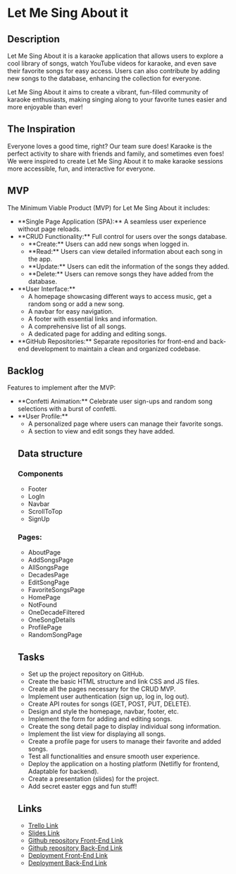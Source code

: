 # Let Me Sing About it

## Description
Let Me Sing About it is a karaoke application that allows users to explore a cool library of songs, watch YouTube videos for karaoke, and even save their favorite songs for easy access. Users can also contribute by adding new songs to the database, enhancing the collection for everyone.

Let Me Sing About it aims to create a vibrant, fun-filled community of karaoke enthusiasts, making singing along to your favorite tunes easier and more enjoyable than ever!

## The Inspiration
Everyone loves a good time, right? Our team sure does! Karaoke is the perfect activity to share with friends and family, and sometimes even foes! We were inspired to create Let Me Sing About it to make karaoke sessions more accessible, fun, and interactive for everyone.


## MVP
The Minimum Viable Product (MVP) for Let Me Sing About it includes:
<ul>
<li>**Single Page Application (SPA):** A seamless user experience without page reloads.
<li>**CRUD Functionality:** Full control for users over the songs database.
  <ul>
    <li>**Create:** Users can add new songs when logged in.
    <li>**Read:** Users can view detailed information about each song in the app.
    <li>**Update:** Users can edit the information of the songs they added.
    <li>**Delete:** Users can remove songs they have added from the database.
  </ul>
<li>**User Interface:** 
  <ul>
    <li>A homepage showcasing different ways to access music, get a random song or add a new song.
    <li>A navbar for easy navigation.
    <li>A footer with essential links and information.
    <li>A comprehensive list of all songs.
    <li>A dedicated page for adding and editing songs.
  </ul>
<li>**GitHub Repositories:** Separate repositories for front-end and back-end development to maintain a clean and organized codebase.
</ul>


## Backlog
Features to implement after the MVP:
<ul>
<li>**Confetti Animation:** Celebrate user sign-ups and random song selections with a burst of confetti.
<li>**User Profile:** 
  <ul>
    <li>A personalized page where users can manage their favorite songs.
    <li>A section to view and edit songs they have added.
  </ul>


## Data structure
<h3>Components</h3>
<ul>
<li>Footer
<li>LogIn
<li>Navbar
<li>ScrollToTop
<li>SignUp
</ul>

<h3>Pages:</h3>
<ul>
<li>AboutPage
<li>AddSongsPage
<li>AllSongsPage
<li>DecadesPage
<li>EditSongPage
<li>FavoriteSongsPage
<li>HomePage
<li>NotFound
<li>OneDecadeFiltered
<li>OneSongDetails
<li>ProfilePage
<li>RandomSongPage
</ul>

## Tasks
<ul>
<li>Set up the project repository on GitHub.
<li>Create the basic HTML structure and link CSS and JS files.
<li>Create all the pages necessary for the CRUD MVP.
<li>Implement user authentication (sign up, log in, log out).
<li>Create API routes for songs (GET, POST, PUT, DELETE).
<li>Design and style the homepage, navbar, footer, etc.
<li>Implement the form for adding and editing songs.
<li>Create the song detail page to display individual song information.
<li>Implement the list view for displaying all songs.
<li>Create a profile page for users to manage their favorite and added songs.
<li>Test all functionalities and ensure smooth user experience.
<li>Deploy the application on a hosting platform (Netlifly for frontend, Adaptable for backend).
<li>Create a presentation (slides) for the project.
<li>Add secret easter eggs and fun stuff!
</ul>

## Links

- [Trello Link](https://trello.com/b/iFr7CPYE/let-me-sing-about-it)
- [Slides Link](http://slides.com)
- [Github repository Front-End Link](https://github.com/zeinamershed/let-me-sing-about-it)
- [Github repository Back-End Link](https://github.com/Dani-A-Dias/let-it-singaboutit-json-backend)
- [Deployment Front-End Link](http://github.com)
- [Deployment Back-End Link](https://let-mesing-about-it-backend.adaptable.app/)
